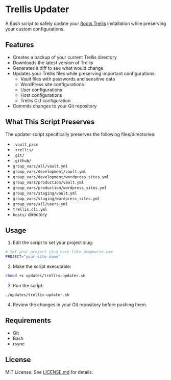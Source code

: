 # Trellis Updater

A Bash script to safely update your [Roots Trellis](https://roots.io/trellis/) installation while preserving your custom configurations.

## Features

- Creates a backup of your current Trellis directory
- Downloads the latest version of Trellis
- Generates a diff to see what would change
- Updates your Trellis files while preserving important configurations:
  - Vault files with passwords and sensitive data
  - WordPress site configurations
  - User configurations
  - Host configurations
  - Trellis CLI configuration
- Commits changes to your Git repository

## What This Script Preserves

The updater script specifically preserves the following files/directories:
- `.vault_pass`
- `.trellis/`
- `.git/`
- `.github/`
- `group_vars/all/vault.yml`
- `group_vars/development/vault.yml`
- `group_vars/development/wordpress_sites.yml`
- `group_vars/production/vault.yml`
- `group_vars/production/wordpress_sites.yml`
- `group_vars/staging/vault.yml`
- `group_vars/staging/wordpress_sites.yml`
- `group_vars/all/users.yml`
- `trellis.cli.yml`
- `hosts/` directory

## Usage

1. Edit the script to set your project slug:
```bash
# Set your project slug here like imagewize.com
PROJECT="your-site-name"
```

2. Make the script executable:
```bash
chmod +x updates/trellis-updater.sh
```

3. Run the script:
```bash
./updates/trellis-updater.sh
```

4. Review the changes in your Git repository before pushing them.

## Requirements

- Git
- Bash
- rsync

## License

MIT License. See [LICENSE.md](../LICENSE.md) for details.